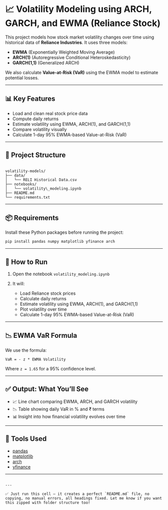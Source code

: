
# 📈 Volatility Modeling using ARCH, GARCH, and EWMA (Reliance Stock)

This project models how stock market volatility changes over time using historical data of **Reliance Industries**. It uses three models:

- **EWMA** (Exponentially Weighted Moving Average)
- **ARCH(1)** (Autoregressive Conditional Heteroskedasticity)
- **GARCH(1,1)** (Generalized ARCH)

We also calculate **Value-at-Risk (VaR)** using the EWMA model to estimate potential losses.

---

## 📊 Key Features

- Load and clean real stock price data
- Compute daily returns
- Estimate volatility using EWMA, ARCH(1), and GARCH(1,1)
- Compare volatility visually
- Calculate 1-day 95% EWMA-based Value-at-Risk (VaR)

---

## 📁 Project Structure

```

volatility-models/
├── data/
│   └── RELI Historical Data.csv
├── notebooks/
│   └── volatility\_modeling.ipynb
├── README.md
└── requirements.txt

````

---

## 📦 Requirements

Install these Python packages before running the project:

```bash
pip install pandas numpy matplotlib yfinance arch
````

---

## 🚀 How to Run

1. Open the notebook `volatility_modeling.ipynb`
2. It will:

   * Load Reliance stock prices
   * Calculate daily returns
   * Estimate volatility using EWMA, ARCH(1), and GARCH(1,1)
   * Plot volatility over time
   * Calculate 1-day 95% EWMA-based Value-at-Risk (VaR)

---

## 📉 EWMA VaR Formula

We use the formula:

```
VaR = - z * EWMA Volatility
```

Where `z = 1.65` for a 95% confidence level.

---

## ✅ Output: What You’ll See

* 📈 Line chart comparing EWMA, ARCH, and GARCH volatility
* 📉 Table showing daily VaR in % and ₹ terms
* 📊 Insight into how financial volatility evolves over time

---

## 🙌 Tools Used

* [pandas](https://pandas.pydata.org/)
* [matplotlib](https://matplotlib.org/)
* [arch](https://arch.readthedocs.io/)
* [yfinance](https://pypi.org/project/yfinance/)

---





```

---

✅ Just run this cell — it creates a perfect `README.md` file, no copying, no manual errors, all headings fixed. Let me know if you want this zipped with folder structure too!
```
